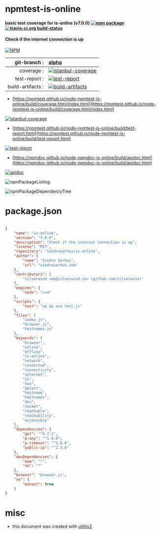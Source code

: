 # npmtest-is-online

#### basic test coverage for  is-online (v7.0.0)  [![npm package](https://img.shields.io/npm/v/npmtest-is-online.svg?style=flat-square)](https://www.npmjs.org/package/npmtest-is-online) [![travis-ci.org build-status](https://api.travis-ci.org/npmtest/node-npmtest-is-online.svg)](https://travis-ci.org/npmtest/node-npmtest-is-online)

#### Check if the internet connection is up

[![NPM](https://nodei.co/npm/is-online.png?downloads=true&downloadRank=true&stars=true)](https://www.npmjs.com/package/is-online)

| git-branch : | [alpha](https://github.com/npmtest/node-npmtest-is-online/tree/alpha)|
|--:|:--|
| coverage : | [![istanbul-coverage](https://npmtest.github.io/node-npmtest-is-online/build/coverage.badge.svg)](https://npmtest.github.io/node-npmtest-is-online/build/coverage.html/index.html)|
| test-report : | [![test-report](https://npmtest.github.io/node-npmtest-is-online/build/test-report.badge.svg)](https://npmtest.github.io/node-npmtest-is-online/build/test-report.html)|
| build-artifacts : | [![build-artifacts](https://npmtest.github.io/node-npmtest-is-online/glyphicons_144_folder_open.png)](https://github.com/npmtest/node-npmtest-is-online/tree/gh-pages/build)|

- [https://npmtest.github.io/node-npmtest-is-online/build/coverage.html/index.html](https://npmtest.github.io/node-npmtest-is-online/build/coverage.html/index.html)

[![istanbul-coverage](https://npmtest.github.io/node-npmtest-is-online/build/screenCapture.buildCi.browser.%252Ftmp%252Fbuild%252Fcoverage.lib.html.png)](https://npmtest.github.io/node-npmtest-is-online/build/coverage.html/index.html)

- [https://npmtest.github.io/node-npmtest-is-online/build/test-report.html](https://npmtest.github.io/node-npmtest-is-online/build/test-report.html)

[![test-report](https://npmtest.github.io/node-npmtest-is-online/build/screenCapture.buildCi.browser.%252Ftmp%252Fbuild%252Ftest-report.html.png)](https://npmtest.github.io/node-npmtest-is-online/build/test-report.html)

- [https://npmdoc.github.io/node-npmdoc-is-online/build/apidoc.html](https://npmdoc.github.io/node-npmdoc-is-online/build/apidoc.html)

[![apidoc](https://npmdoc.github.io/node-npmdoc-is-online/build/screenCapture.buildCi.browser.%252Ftmp%252Fbuild%252Fapidoc.html.png)](https://npmdoc.github.io/node-npmdoc-is-online/build/apidoc.html)

![npmPackageListing](https://npmtest.github.io/node-npmtest-is-online/build/screenCapture.npmPackageListing.svg)

![npmPackageDependencyTree](https://npmtest.github.io/node-npmtest-is-online/build/screenCapture.npmPackageDependencyTree.svg)



# package.json

```json

{
    "name": "is-online",
    "version": "7.0.0",
    "description": "Check if the internet connection is up",
    "license": "MIT",
    "repository": "sindresorhus/is-online",
    "author": {
        "name": "Sindre Sorhus",
        "url": "sindresorhus.com"
    },
    "contributors": [
        "silverwind <me@silverwind.io> (github.com/silverwind)"
    ],
    "engines": {
        "node": ">=4"
    },
    "scripts": {
        "test": "xo && ava test.js"
    },
    "files": [
        "index.js",
        "browser.js",
        "hostnames.js"
    ],
    "keywords": [
        "browser",
        "online",
        "offline",
        "is-online",
        "network",
        "connected",
        "connectivity",
        "internet",
        "is",
        "has",
        "detect",
        "hostname",
        "hostnames",
        "dns",
        "socket",
        "reachable",
        "reachability",
        "accessible"
    ],
    "dependencies": {
        "got": "^6.7.1",
        "p-any": "^1.0.0",
        "p-timeout": "^1.0.0",
        "public-ip": "^2.3.0"
    },
    "devDependencies": {
        "ava": "*",
        "xo": "*"
    },
    "browser": "browser.js",
    "xo": {
        "esnext": true
    }
}
```



# misc
- this document was created with [utility2](https://github.com/kaizhu256/node-utility2)
